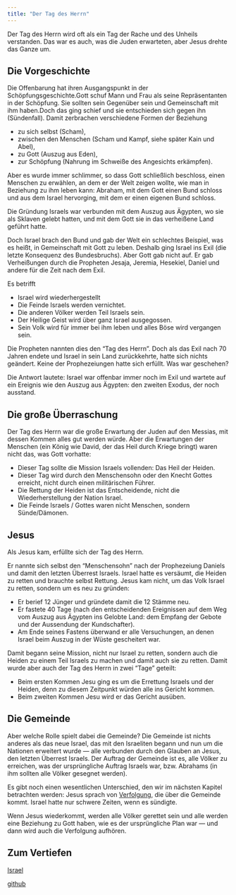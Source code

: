 ```yaml
---
title: "Der Tag des Herrn"
---
```



Der Tag des Herrn wird oft als ein Tag der Rache und des Unheils verstanden. Das war es auch, was die Juden erwarteten, aber Jesus drehte das Ganze um.


## Die Vorgeschichte

<a name="b8d9"></a>
Die Offenbarung hat ihren Ausgangspunkt in der Schöpfungsgeschichte.Gott schuf Mann und Frau als seine Repräsentanten in der Schöpfung. Sie sollten sein Gegenüber sein und Gemeinschaft mit ihm haben.Doch das ging schief und sie entschieden sich gegen ihn (Sündenfall). Damit zerbrachen verschiedene Formen der Beziehung

- zu sich selbst (Scham),
- zwischen den Menschen (Scham und Kampf, siehe später Kain und Abel),
- zu Gott (Auszug aus Eden),
- zur Schöpfung (Nahrung im Schweiße des Angesichts erkämpfen).


Aber es wurde immer schlimmer, so dass Gott schließlich beschloss, einen Menschen zu erwählen, an dem er der Welt zeigen wollte, wie man in Beziehung zu ihm leben kann: Abraham, mit dem Gott einen Bund schloss und aus dem Israel hervorging, mit dem er einen eigenen Bund schloss.

Die Gründung Israels war verbunden mit dem Auszug aus Ägypten, wo sie als Sklaven gelebt hatten, und mit dem Gott sie in das verheißene Land geführt hatte.

Doch Israel brach den Bund und gab der Welt ein schlechtes Beispiel, was es heißt, in Gemeinschaft mit Gott zu leben. Deshalb ging Israel ins Exil (die letzte Konsequenz des Bundesbruchs). Aber Gott gab nicht auf. Er gab Verheißungen durch die Propheten Jesaja, Jeremia, Hesekiel, Daniel und andere für die Zeit nach dem Exil.

Es betrifft

- Israel wird wiederhergestellt
- Die Feinde Israels werden vernichtet.
- Die anderen Völker werden Teil Israels sein.
- Der Heilige Geist wird über ganz Israel ausgegossen.
- Sein Volk wird für immer bei ihm leben und alles Böse wird vergangen sein.


Die Propheten nannten dies den “Tag des Herrn”. Doch als das Exil nach 70 Jahren endete und Israel in sein Land zurückkehrte, hatte sich nichts geändert. Keine der Prophezeiungen hatte sich erfüllt. Was war geschehen?

Die Antwort lautete: Israel war offenbar immer noch im Exil und wartete auf ein Ereignis wie den Auszug aus Ägypten: den zweiten Exodus, der noch ausstand.


## Die große Überraschung

<a name="9b7f"></a>
Der Tag des Herrn war die große Erwartung der Juden auf den Messias, mit dessen Kommen alles gut werden würde. Aber die Erwartungen der Menschen (ein König wie David, der das Heil durch Kriege bringt) waren nicht das, was Gott vorhatte:

- Dieser Tag sollte die Mission Israels vollenden: Das Heil der Heiden.
- Dieser Tag wird durch den Menschensohn oder den Knecht Gottes erreicht, nicht durch einen militärischen Führer.
- Die Rettung der Heiden ist das Entscheidende, nicht die Wiederherstellung der Nation Israel.
- Die Feinde Israels / Gottes waren nicht Menschen, sondern Sünde/Dämonen.



## Jesus

<a name="f315"></a>
Als Jesus kam, erfüllte sich der Tag des Herrn.

Er nannte sich selbst den “Menschensohn” nach der Prophezeiung Daniels und damit den letzten Überrest Israels. Israel hatte es versäumt, die Heiden zu retten und brauchte selbst Rettung. Jesus kam nicht, um das Volk Israel zu retten, sondern um es neu zu gründen:

- Er berief 12 Jünger und gründete damit die 12 Stämme neu.
- Er fastete 40 Tage (nach den entscheidenden Ereignissen auf dem Weg vom Auszug aus Ägypten ins Gelobte Land: dem Empfang der Gebote und der Aussendung der Kundschafter).
- Am Ende seines Fastens überwand er alle Versuchungen, an denen Israel beim Auszug in der Wüste gescheitert war.


Damit begann seine Mission, nicht nur Israel zu retten, sondern auch die Heiden zu einem Teil Israels zu machen und damit auch sie zu retten. Damit wurde aber auch der Tag des Herrn in zwei “Tage” geteilt:

- Beim ersten Kommen Jesu ging es um die Errettung Israels und der Heiden, denn zu diesem Zeitpunkt würden alle ins Gericht kommen.
- Beim zweiten Kommen Jesu wird er das Gericht ausüben.



## Die Gemeinde

<a name="9e32"></a>
Aber welche Rolle spielt dabei die Gemeinde? Die Gemeinde ist nichts anderes als das neue Israel, das mit den Israeliten begann und nun um die Nationen erweitert wurde — alle verbunden durch den Glauben an Jesus, den letzten Überrest Israels. Der Auftrag der Gemeinde ist es, alle Völker zu erreichen, was der ursprüngliche Auftrag Israels war, bzw. Abrahams (in ihm sollten alle Völker gesegnet werden).

Es gibt noch einen wesentlichen Unterschied, den wir im nächsten Kapitel betrachten werden: Jesus sprach von [Verfolgung](https://www.bibleserver.com/SLT/Johannes15%2C20), die über die Gemeinde kommt. Israel hatte nur schwere Zeiten, wenn es sündigte.

Wenn Jesus wiederkommt, werden alle Völker gerettet sein und alle werden eine Beziehung zu Gott haben, wie es der ursprüngliche Plan war — und dann wird auch die Verfolgung aufhören.






## Zum Vertiefen

<a name="6992"></a>
[Israel](../../../background/israel/expl/who-is-israel/index.html)




[github](https://github.com/revelation-today/revelation-today/blob/main/exampleSite/content/docs/background/overview/appl/the-day-of-the-lord.de.md)
